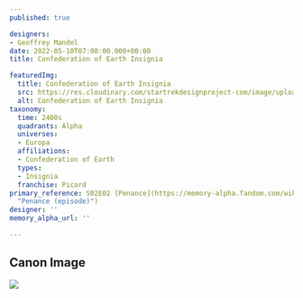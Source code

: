 ```yaml
---
published: true

designers:
- Geoffrey Mandel
date: 2022-05-10T07:00:00.000+00:00
title: Confederation of Earth Insignia

featuredImg:
  title: Confederation of Earth Insignia
  src: https://res.cloudinary.com/startrekdesignproject-com/image/upload/v1652233656/Confederation-of-Earth-Insignia.png
  alt: Confederation of Earth Insignia
taxonomy:
  time: 2400s
  quadrants: Alpha
  universes:
  - Europa
  affiliations:
  - Confederation of Earth
  types:
  - Insignia
  franchise: Picard
primary_reference: S02E02 [Penance](https://memory-alpha.fandom.com/wiki/Penance_(episode)
  "Penance (episode)")
designer: ''
memory_alpha_url: ''

---
```

## Canon Image

![](https://res.cloudinary.com/startrekdesignproject-com/image/upload/v1652233753/Confederation-of-Earth-Insignia_PIC-2x2.jpg)